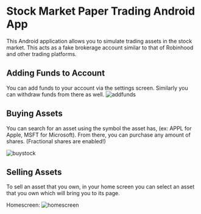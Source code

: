 # Stock Market Paper Trading Android App

This Android application allows you to simulate trading assets in the stock market. 
This acts as a fake brokerage account similar to that of Robinhood and other trading platforms.

## Adding Funds to Account
You can add funds to your account via the settings screen. Similarly you can withdraw funds from there as well.
![addfunds](https://user-images.githubusercontent.com/47530918/128817762-093f31a5-ffbb-4f38-bb01-8d4158467cd0.jpg)

## Buying Assets
You can search for an asset using the symbol the asset has, (ex: APPL for Apple, MSFT for Microsoft).
From there, you can purchase any amount of shares. (Fractional shares are enabled!)

![buystock](https://user-images.githubusercontent.com/47530918/128817887-fe991986-147b-4dde-ac34-f2f1f7d46a81.png)


## Selling Assets
To sell an asset that you own, in your home screen you can select an asset that you own which will bring you to its page.

Homescreen: ![homescreen](https://user-images.githubusercontent.com/47530918/128818304-12d09e9b-059c-484e-bcc4-e98630f4e4bd.png)

